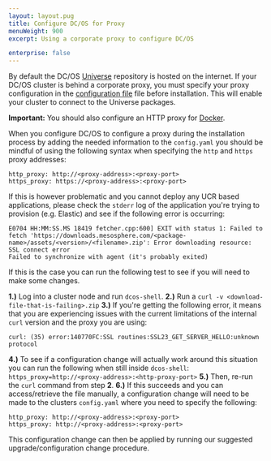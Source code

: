 ```yaml
---
layout: layout.pug
title: Configure DC/OS for Proxy
menuWeight: 900
excerpt: Using a corporate proxy to configure DC/OS

enterprise: false
---
```



By default the DC/OS [Universe](https://github.com/mesosphere/universe) repository is hosted on the internet. If your DC/OS cluster is behind a corporate proxy, you must specify your proxy configuration in the [configuration file](/1.11/installing/ent/custom/configuration/configuration-parameters/#use-proxy) file before installation. This will enable your cluster to connect to the Universe packages.

**Important:** You should also configure an HTTP proxy for [Docker](https://docs.docker.com/engine/admin/systemd/#/http-proxy).

When you configure DC/OS to configure a proxy during the installation process by adding the needed information to the `config.yaml` you should be mindful of using the following syntax when specifying the `http` and `https` proxy addresses:

```
http_proxy: http://<proxy-address>:<proxy-port>
https_proxy: https://<proxy-address>:<proxy-port>
```

If this is however problematic and you cannot deploy any UCR based applications, please check the `stderr` log of the application you're trying to provision (e.g. Elastic) and see if the following error is occurring:

```
E0704 HH:MM:SS.MS 18419 fetcher.cpp:600] EXIT with status 1: Failed to fetch 'https://downloads.mesosphere.com/<package-name>/assets/<version>/<filename>.zip': Error downloading resource: SSL connect error
Failed to synchronize with agent (it's probably exited)
```

If this is the case you can run the following test to see if you will need to make some changes.

**1.)** Log into a cluster node and run `dcos-shell`.
**2.)** Run a `curl -v <download-file-that-is-failing>.zip`
**3.)** If you're getting the following error, it means that you are experiencing issues with the current limitations of the internal `curl` version and the proxy you are using:

`curl: (35) error:140770FC:SSL routines:SSL23_GET_SERVER_HELLO:unknown protocol`

**4.)** To see if a configuration change will actually work around this situation you can run the following when still inside `dcos-shell`: `https_proxy=http://<proxy-address>:<http-proxy-port>`
**5.)** Then, re-run the `curl` command from step **2**.
**6.)** If this succeeds and you can access/retrieve the file manually, a configuration change will need to be made to the clusters `config.yaml` where you need to specify the following:

```
http_proxy: http://<proxy-address>:<proxy-port>
https_proxy: http://<proxy-address>:<proxy-port>
```

This configuration change can then be applied by running our suggested upgrade/configuration change procedure.

